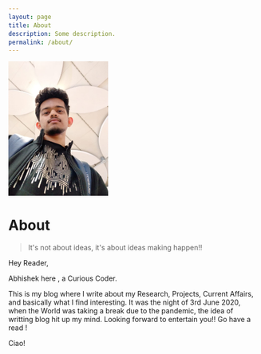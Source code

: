 ```yaml
---
layout: page
title: About
description: Some description.
permalink: /about/
---
```


<img class="img-rounded" src="/assets/img/uploads/profile.png" alt="Abhishek Pai Angle" width="200">

# About

> It's not about ideas, it's about ideas making happen!!

Hey Reader, 

Abhishek here , a Curious Coder. 

This is my blog where I write about my Research, Projects, Current Affairs, and basically what I find interesting. It was the night of 3rd June 2020, when the World was taking a break due to the pandemic, the idea of writting blog hit up my mind. Looking forward to entertain you!! Go have a read !

Ciao!